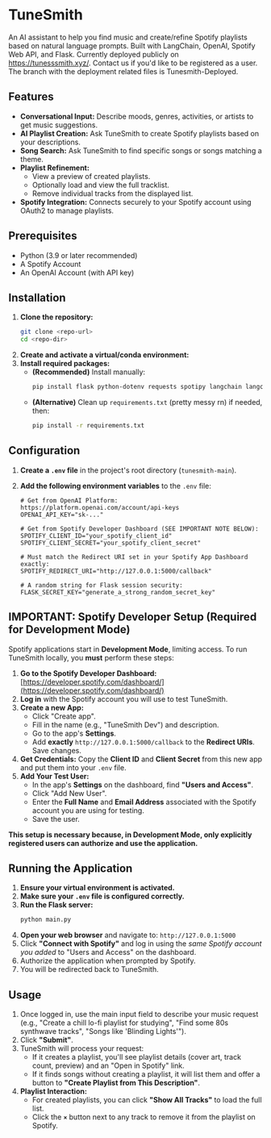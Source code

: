 # TuneSmith 

An AI assistant to help you find music and create/refine Spotify playlists based on natural language prompts. Built with LangChain, OpenAI, Spotify Web API, and Flask. Currently deployed publicly on https://tunesssmith.xyz/. Contact us if you'd like to be registered as a user. The branch with the deployment related files is Tunesmith-Deployed. 

## Features

*   **Conversational Input:** Describe moods, genres, activities, or artists to get music suggestions.
*   **AI Playlist Creation:** Ask TuneSmith to create Spotify playlists based on your descriptions.
*   **Song Search:** Ask TuneSmith to find specific songs or songs matching a theme.
*   **Playlist Refinement:**
    *   View a preview of created playlists.
    *   Optionally load and view the full tracklist.
    *   Remove individual tracks from the displayed list.
*   **Spotify Integration:** Connects securely to your Spotify account using OAuth2 to manage playlists.

## Prerequisites

*   Python (3.9 or later recommended)
*   A Spotify Account
*   An OpenAI Account (with API key)

## Installation

1.  **Clone the repository:**
    ```bash
    git clone <repo-url>
    cd <repo-dir>
    ```
2.  **Create and activate a virtual/conda environment:**
3.  **Install required packages:**
    *   **(Recommended)** Install manually:
        ```bash
        pip install flask python-dotenv requests spotipy langchain langchain-openai langchain-core pydantic Flask-Session
        ```
    *   **(Alternative)** Clean up `requirements.txt` (pretty messy rn) if needed, then:
        ```bash
        pip install -r requirements.txt
        ```
## Configuration

1.  **Create a `.env` file** in the project's root directory (`tunesmith-main`).
2.  **Add the following environment variables** to the `.env` file:

    ```dotenv
    # Get from OpenAI Platform: https://platform.openai.com/account/api-keys
    OPENAI_API_KEY="sk-..."

    # Get from Spotify Developer Dashboard (SEE IMPORTANT NOTE BELOW):
    SPOTIFY_CLIENT_ID="your_spotify_client_id"
    SPOTIFY_CLIENT_SECRET="your_spotify_client_secret"

    # Must match the Redirect URI set in your Spotify App Dashboard exactly:
    SPOTIFY_REDIRECT_URI="http://127.0.0.1:5000/callback"

    # A random string for Flask session security:
    FLASK_SECRET_KEY="generate_a_strong_random_secret_key"
    ```

## IMPORTANT: Spotify Developer Setup (Required for Development Mode)
Spotify applications start in **Development Mode**, limiting access. To run TuneSmith locally, you **must** perform these steps:

1.  **Go to the Spotify Developer Dashboard:** [https://developer.spotify.com/dashboard/](https://developer.spotify.com/dashboard/)
2.  **Log in** with the Spotify account you will use to test TuneSmith.
3.  **Create a new App:**
    *   Click "Create app".
    *   Fill in the name (e.g., "TuneSmith Dev") and description.
    *   Go to the app's **Settings**.
    *   Add **exactly** `http://127.0.0.1:5000/callback` to the **Redirect URIs**. Save changes.
4.  **Get Credentials:** Copy the **Client ID** and **Client Secret** from this new app and put them into your `.env` file.
5.  **Add Your Test User:**
    *   In the app's **Settings** on the dashboard, find **"Users and Access"**.
    *   Click "Add New User".
    *   Enter the **Full Name** and **Email Address** associated with the Spotify account you are using for testing.
    *   Save the user.

**This setup is necessary because, in Development Mode, only explicitly registered users can authorize and use the application.**

## Running the Application

1.  **Ensure your virtual environment is activated.**
2.  **Make sure your `.env` file is configured correctly.**
3.  **Run the Flask server:**
    ```bash
    python main.py
    ```
4.  **Open your web browser** and navigate to: `http://127.0.0.1:5000`
5.  Click **"Connect with Spotify"** and log in using the *same Spotify account you added* to "Users and Access" on the dashboard.
6.  Authorize the application when prompted by Spotify.
7.  You will be redirected back to TuneSmith.

## Usage

1.  Once logged in, use the main input field to describe your music request (e.g., "Create a chill lo-fi playlist for studying", "Find some 80s synthwave tracks", "Songs like 'Blinding Lights'").
2.  Click **"Submit"**.
3.  TuneSmith will process your request:
    *   If it creates a playlist, you'll see playlist details (cover art, track count, preview) and an "Open in Spotify" link.
    *   If it finds songs without creating a playlist, it will list them and offer a button to **"Create Playlist from This Description"**.
4.  **Playlist Interaction:**
    *   For created playlists, you can click **"Show All Tracks"** to load the full list.
    *   Click the **`×`** button next to any track to remove it from the playlist on Spotify.